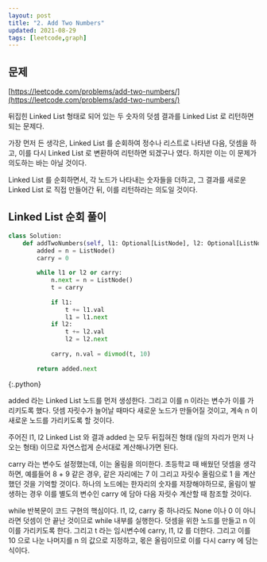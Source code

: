 ```yaml
---
layout: post
title: "2. Add Two Numbers"
updated: 2021-08-29
tags: [leetcode,graph]
---
```


## 문제

[https://leetcode.com/problems/add-two-numbers/](https://leetcode.com/problems/add-two-numbers/)

뒤집힌 Linked List 형태로 되어 있는 두 숫자의 덧셈 결과를 Linked List 로 리턴하면 되는 문제다.

가장 먼저 든 생각은, Linked List 를 순회하여 정수나 리스트로 나타낸 다음, 덧셈을 하고, 이를 다시 Linked List 로 변환하여 리턴하면 되겠구나 였다. 하지만 이는 이 문제가 의도하는 바는 아닐 것이다.

Linked List 를 순회하면서, 각 노드가 나타내는 숫자들을 더하고, 그 결과를 새로운 Linked List 로 직접 만들어간 뒤, 이를 리턴하라는 의도일 것이다.

## Linked List 순회 풀이

```py
class Solution:
    def addTwoNumbers(self, l1: Optional[ListNode], l2: Optional[ListNode]) -> Optional[ListNode]:
        added = n = ListNode()
        carry = 0
        
        while l1 or l2 or carry:
            n.next = n = ListNode()
            t = carry
            
            if l1:
                t += l1.val
                l1 = l1.next
            if l2:
                t += l2.val
                l2 = l2.next
                
            carry, n.val = divmod(t, 10)
            
        return added.next
```
{:.python}

added 라는 Linked List 노드를 먼저 생성한다. 그리고 이를 n 이라는 변수가 이를 가리키도록 했다. 덧셈 자릿수가 늘어날 때마다 새로운 노드가 만들어질 것이고, 계속 n 이 새로운 노드를 가리키도록 할 것이다.

주어진 l1, l2 Linked List 와 결과 added 는 모두 뒤집혀진 형태 (일의 자리가 먼저 나오는 형태) 이므로 자연스럽게 순서대로 계산해나가면 된다.

carry 라는 변수도 설정했는데, 이는 올림을 의미한다. 초등학교 때 배웠던 덧셈을 생각하면, 예를들어 8 + 9 같은 경우, 같은 자리에는 7 이 그리고 자릿수 올림으로 1 을 계산했던 것을 기억할 것이다. 하나의 노드에는 한자리의 숫자를 저장해야하므로, 올림이 발생하는 경우 이를 별도의 변수인 carry 에 담아 다음 자릿수 계산할 때 참조할 것이다.

while 반복문이 코드 구현의 핵심이다. l1, l2, carry 중 하나라도 None 이나 0 이 아니라면 덧셈이 안 끝난 것이므로 while 내부를 실행한다. 덧셈을 위한 노드를 만들고 n 이 이를 가리키도록 한다. 그리고 t 라는 임시변수에 carry, l1, l2 를 더한다. 그리고 이를 10 으로 나눈 나머지를 n 의 값으로 지정하고, 몫은 올림이므로 이를 다시 carry 에 담는 식이다.